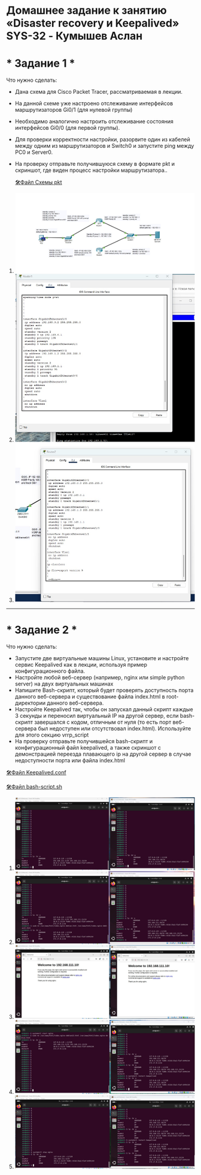 # **Домашнее задание к занятию «Disaster recovery и Keepalived» SYS-32 - Кумышев Аслан**

# * Задание 1 *
Что нужно сделать:

* Дана схема для Cisco Packet Tracer, рассматриваемая в лекции.
* На данной схеме уже настроено отслеживание интерфейсов маршрутизаторов Gi0/1 (для нулевой группы)
* Необходимо аналогично настроить отслеживание состояния интерфейсов Gi0/0 (для первой группы).
* Для проверки корректности настройки, разорвите один из кабелей между одним из маршрутизаторов и Switch0 и запустите ping между PC0 и Server0.
* На проверку отправьте получившуюся схему в формате pkt и скриншот, где виден процесс настройки маршрутизатора..

  [🛠️Файл Схемы pkt](https://github.com/sAslank/Disas-ter-recovery-Keepalived/blob/main/file/hsrp_advanced.pkt)



1. ![alt text](https://github.com/sAslank/Disas-ter-recovery-Keepalived/blob/main/img/11.jpg)
2. ![alt text](https://github.com/sAslank/Disas-ter-recovery-Keepalived/blob/main/img/22.jpg)
3. ![alt text](https://github.com/sAslank/Disas-ter-recovery-Keepalived/blob/main/img/33.jpg)

 **************************************************************************

# * Задание 2 *
Что нужно сделать:
* Запустите две виртуальные машины Linux, установите и настройте сервис Keepalived как в лекции, используя пример конфигурационного файла.
* Настройте любой веб-сервер (например, nginx или simple python server) на двух виртуальных машинах
* Напишите Bash-скрипт, который будет проверять доступность порта данного веб-сервера и существование файла index.html в root-директории данного веб-сервера.
* Настройте Keepalived так, чтобы он запускал данный скрипт каждые 3 секунды и переносил виртуальный IP на другой сервер, если bash-скрипт завершался с кодом, отличным от нуля (то есть порт веб-сервера был недоступен или отсутствовал index.html). Используйте для этого 
  секцию vrrp_script
* На проверку отправьте получившейся bash-скрипт и конфигурационный файл keepalived, а также скриншот с демонстрацией переезда плавающего ip на другой сервер в случае недоступности порта или файла index.html

[🛠️Файл Keepalived.conf](https://github.com/sAslank/Disas-ter-recovery-Keepalived/blob/main/file/Keepalived.conf.txt)

[🛠️Файл bash-script.sh](https://github.com/sAslank/Disas-ter-recovery-Keepalived/blob/main/file/script.txt)

1. ![alt text](https://github.com/sAslank/Disas-ter-recovery-Keepalived/blob/main/img/2.jpg)
2. ![alt text](https://github.com/sAslank/Disas-ter-recovery-Keepalived/blob/main/img/3.jpg)
3. ![alt text](https://github.com/sAslank/Disas-ter-recovery-Keepalived/blob/main/img/4.jpg)
4. ![alt text](https://github.com/sAslank/Disas-ter-recovery-Keepalived/blob/main/img/5.jpg)
5. ![alt text](https://github.com/sAslank/Disas-ter-recovery-Keepalived/blob/main/img/6.jpg)
